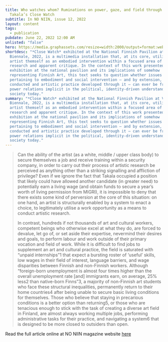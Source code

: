 ```yaml
---
title: Who watches whom? Ruminations on power, gaze, and field through Pilvi
  Takala’s Close Watch
subtitle: In NO NIIN, issue 12, 2022
layout: content
tags:
  - publication
pubdate: June 22, 2022 12:00 AM
unlisted: "false"
hero: https://media.graphassets.com/resize=width:2000/output=format:webp/quality=value:75/compress/XyO1FyNlSzW1Oxhn9oTt
shortdesc: "*Close Watch* exhibited at the National Finnish Pavilion at Venice
  Biennale, 2022, is a multimedia installation that, at its core, utilises the
  artist themself as an embodied intervention within a focused area of artistic
  research and apparent critique. In the context of this work presented as an
  exhibition at the national pavilion and its implications of somehow
  representing Finnish Art, this text seeks to question whether issues
  pertaining to embodiment and social intervention – and by extension, research
  conducted and artistic practice developed through it – can ever be free of the
  power relations implicit in the political, identity-driven understanding of
  society today."
summary: "*Close Watch* exhibited at the National Finnish Pavilion at Venice
  Biennale, 2022, is a multimedia installation that, at its core, utilises the
  artist themself as an embodied intervention within a focused area of artistic
  research and apparent critique. In the context of this work presented as an
  exhibition at the national pavilion and its implications of somehow
  representing Finnish Art, this text seeks to question whether issues
  pertaining to embodiment and social intervention – and by extension, research
  conducted and artistic practice developed through it – can ever be free of the
  power relations implicit in the political, identity-driven understanding of
  society today."
---
```

> Can the ability of the artist (as a white, middle / upper class body) to secure themselves a job and receive training within a security company, in order to carry out their process of artistic research be perceived as anything other than a striking signalling and affliction of privilege? Even if we ignore the fact that Takala occupied a position that likely could have allowed another candidate (in greater need) to potentially earn a living wage (and obtain funds to secure a year’s worth of living permission from MIGRI), it is impossible to deny that there exists some kind of perversion at the core of this situation: on one hand, an artist is structurally enabled by a system to enact a choice, to legitimately utilise a work opportunity as a means to conduct artistic research.
>
> In contrast, hundreds if not thousands of art and cultural workers, competent beings who otherwise excel at what they do, are forced to devalue, let go of, or set aside their expertise, nevermind their desires and goals, to perform labour and work outside of their primary vocation and field of work. While it is difficult to find jobs to supplement an art and cultural practice, the field is saturated with “unpaid internships”1 that expect a bursting roster of ‘useful’ skills, low wages in their field of interest, language barriers, and wage disparities between Finnish and non-Finnish workers. Although “foreign-born unemployment is almost four times higher than the overall unemployment rate \[and] immigrants earn, on average, 25% less2 than native-born Finns”3, a majority of non-Finnish art students who face these structural inequalities, permanently return to their home countries4 after being unable to secure basic living conditions for themselves. Those who believe that staying in precarious conditions is a better option than returning5, or those who are tenacious enough to stick with the task of creating a diverse art field in Finland, are almost always working multiple jobs, performing administrative tasks for their practice, and navigating a system6 that is designed to be more closed to outsiders than open.

Read the full article online at NO NIIN magazine website [here](https://no-niin.com/issue-12/who-watches-whom-ruminations-on-power-gaze-and-field-through-pilvi-takalas-close-watch/)